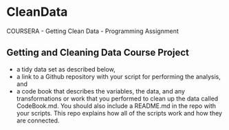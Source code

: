 # CleanData
COURSERA - Getting Clean Data - Programming Assignment

## Getting and Cleaning Data Course Project

* a tidy data set as described below, 	
* a link to a Github repository with your script for performing the analysis, and 
* a code book that describes the variables, the data, and any transformations or work that you performed to clean up the data called CodeBook.md. You should also include a README.md in the repo with your scripts. This repo explains how all of the scripts work and how they are connected.


